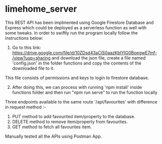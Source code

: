 # limehome_server

This REST API has been implmented using Google Firestore Database and Express which could be deployed as a serverless function as well with some tweaks. In order to swiftly run the program locally follow the instructions below:

1. Go to this link: https://drive.google.com/file/d/10ZDsd43aCiS0aazKblYIG0BoegwE7mf-/view?usp=sharing
and download the json file, create a file named 'config.json' in the folder functions and copy the contents of the downloaded file to it.

This file consists of permissions and keys to login to firestore database.

2. After doing this, we can process with running 'npm install' inside functions folder and then run 
"npm run serve" to run the function locally


Three endpoints available to the same route '/api/favourites' with difference in request method :-

1. PUT method to add favourited item/property to the database.
2. DELETE method to remove item/property from favourites.
3. GET method to fetch all favourites item.


Manually tested all the APIs using Postman App. 
